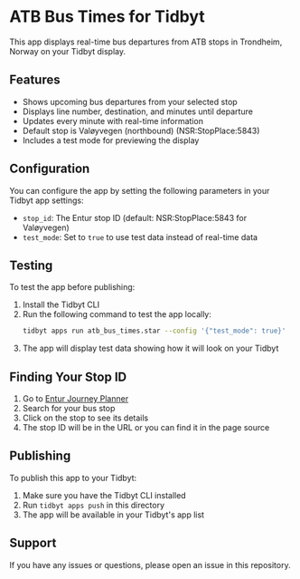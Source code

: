 # ATB Bus Times for Tidbyt

This app displays real-time bus departures from ATB stops in Trondheim, Norway on your Tidbyt display.

## Features

- Shows upcoming bus departures from your selected stop
- Displays line number, destination, and minutes until departure
- Updates every minute with real-time information
- Default stop is Valøyvegen (northbound) (NSR:StopPlace:5843)
- Includes a test mode for previewing the display

## Configuration

You can configure the app by setting the following parameters in your Tidbyt app settings:

- `stop_id`: The Entur stop ID (default: NSR:StopPlace:5843 for Valøyvegen)
- `test_mode`: Set to `true` to use test data instead of real-time data

## Testing

To test the app before publishing:

1. Install the Tidbyt CLI
2. Run the following command to test the app locally:
   ```bash
   tidbyt apps run atb_bus_times.star --config '{"test_mode": true}'
   ```
3. The app will display test data showing how it will look on your Tidbyt

## Finding Your Stop ID

1. Go to [Entur Journey Planner](https://entur.no)
2. Search for your bus stop
3. Click on the stop to see its details
4. The stop ID will be in the URL or you can find it in the page source

## Publishing

To publish this app to your Tidbyt:

1. Make sure you have the Tidbyt CLI installed
2. Run `tidbyt apps push` in this directory
3. The app will be available in your Tidbyt's app list

## Support

If you have any issues or questions, please open an issue in this repository.